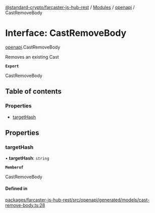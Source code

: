 [@standard-crypto/farcaster-js-hub-rest](../README.md) / [Modules](../modules.md) / [openapi](../modules/openapi.md) / CastRemoveBody

# Interface: CastRemoveBody

[openapi](../modules/openapi.md).CastRemoveBody

Removes an existing Cast

**`Export`**

CastRemoveBody

## Table of contents

### Properties

- [targetHash](openapi.CastRemoveBody.md#targethash)

## Properties

### targetHash

• **targetHash**: `string`

**`Memberof`**

CastRemoveBody

#### Defined in

[packages/farcaster-js-hub-rest/src/openapi/generated/models/cast-remove-body.ts:28](https://github.com/standard-crypto/farcaster-js/blob/main/packages/farcaster-js-hub-rest/src/openapi/generated/models/cast-remove-body.ts#L28)
